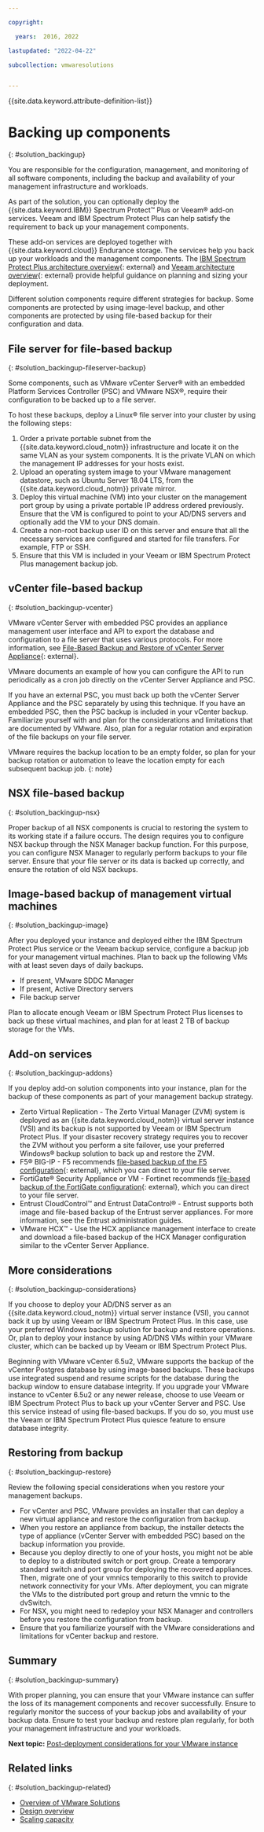 ```yaml
---

copyright:

  years:  2016, 2022

lastupdated: "2022-04-22"

subcollection: vmwaresolutions


---
```


{{site.data.keyword.attribute-definition-list}}

# Backing up components
{: #solution_backingup}

You are responsible for the configuration, management, and monitoring of all software components, including the backup and availability of your management infrastructure and workloads.

As part of the solution, you can optionally deploy the {{site.data.keyword.IBM}} Spectrum Protect&trade; Plus or Veeam® add-on services. Veeam and IBM Spectrum Protect Plus can help satisfy the requirement to back up your management components.

These add-on services are deployed together with {{site.data.keyword.cloud}} Endurance storage. The services help you back up your workloads and the management components. The [IBM Spectrum Protect Plus architecture overview](https://www.ibm.com/cloud/architecture/architectures/virtualization_backup_spplus){: external} and [Veeam architecture overview](https://www.ibm.com/cloud/architecture/architectures/virtualization_backup_veeam){: external} provide helpful guidance on planning and sizing your deployment.

Different solution components require different strategies for backup. Some components are protected by using image-level backup, and other components are protected by using file-based backup for their configuration and data.

## File server for file-based backup
{: #solution_backingup-fileserver-backup}

Some components, such as VMware vCenter Server® with an embedded Platform Services Controller (PSC) and VMware NSX®, require their configuration to be backed up to a file server.

To host these backups, deploy a Linux® file server into your cluster by using the following steps:

1. Order a private portable subnet from the {{site.data.keyword.cloud_notm}} infrastructure and locate it on the same VLAN as your system components. It is the private VLAN on which the management IP addresses for your hosts exist.
2. Upload an operating system image to your VMware management datastore, such as Ubuntu Server 18.04 LTS, from the {{site.data.keyword.cloud_notm}} private mirror.
3. Deploy this virtual machine (VM) into your cluster on the management port group by using a private portable IP address ordered previously. Ensure that the VM is configured to point to your AD/DNS servers and optionally add the VM to your DNS domain.
4. Create a non-root backup user ID on this server and ensure that all the necessary services are configured and started for file transfers. For example, FTP or SSH.
5. Ensure that this VM is included in your Veeam or IBM Spectrum Protect Plus management backup job.

## vCenter file-based backup
{: #solution_backingup-vcenter}

VMware vCenter Server with embedded PSC provides an appliance management user interface and API to export the database and configuration to a file server that uses various protocols. For more information, see [File-Based Backup and Restore of vCenter Server Appliance](https://docs.vmware.com/en/VMware-vSphere/6.5/com.vmware.vsphere.install.doc/GUID-3EAED005-B0A3-40CF-B40D-85AD247D7EA4.html){: external}. 

VMware documents an example of how you can configure the API to run periodically as a cron job directly on the vCenter Server Appliance and PSC.

If you have an external PSC, you must back up both the vCenter Server Appliance and the PSC separately by using this technique. If you have an embedded PSC, then the PSC backup is included in your vCenter backup. Familiarize yourself with and plan for the considerations and limitations that are documented by VMware. Also, plan for a regular rotation and expiration of the file backups on your file server.

VMware requires the backup location to be an empty folder, so plan for your backup rotation or automation to leave the location empty for each subsequent backup job.
{: note}

## NSX file-based backup
{: #solution_backingup-nsx}

Proper backup of all NSX components is crucial to restoring the system to its working state if a failure occurs. The design requires you to configure NSX backup through the NSX Manager backup function. For this purpose, you can configure NSX Manager to regularly perform backups to your file server. Ensure that your file server or its data is backed up correctly, and ensure the rotation of old NSX backups.

## Image-based backup of management virtual machines
{: #solution_backingup-image}

After you deployed your instance and deployed either the IBM Spectrum Protect Plus service or the Veeam backup service, configure a backup job for your management virtual machines. Plan to back up the following VMs with at least seven days of daily backups.

* If present, VMware SDDC Manager
* If present, Active Directory servers
* File backup server

Plan to allocate enough Veeam or IBM Spectrum Protect Plus licenses to back up these virtual machines, and plan for at least 2 TB of backup storage for the VMs.

## Add-on services
{: #solution_backingup-addons}

If you deploy add-on solution components into your instance, plan for the backup of these components as part of your management backup strategy.

* Zerto Virtual Replication - The Zerto Virtual Manager (ZVM) system is deployed as an {{site.data.keyword.cloud_notm}} virtual server instance (VSI) and its backup is not supported by Veeam or IBM Spectrum Protect Plus. If your disaster recovery strategy requires you to recover the ZVM without you perform a site failover, use your preferred Windows® backup solution to back up and restore the ZVM.
* F5® BIG-IP - F5 recommends [file-based backup of the F5 configuration](https://support.f5.com/csp/article/K13132){: external}, which you can direct to your file server.
* FortiGate® Security Appliance or VM - Fortinet recommends [file-based backup of the FortiGate configuration](https://help.fortinet.com/fos50hlp/54/Content/FortiOS/fortigate-best-practices-54/Firmware/Performing_Config_Backup.htm){: external}, which you can direct to your file server.
* Entrust CloudControl™ and Entrust DataControl® - Entrust supports both image and file-based backup of the Entrust server appliances. For more information, see the Entrust administration guides.
* VMware HCX™ - Use the HCX appliance management interface to create and download a file-based backup of the HCX Manager configuration similar to the vCenter Server Appliance.

## More considerations
{: #solution_backingup-considerations}

If you choose to deploy your AD/DNS server as an {{site.data.keyword.cloud_notm}} virtual server instance (VSI), you cannot back it up by using Veeam or IBM Spectrum Protect Plus. In this case, use your preferred Windows backup solution for backup and restore operations. Or, plan to deploy your instance by using AD/DNS VMs within your VMware cluster, which can be backed up by Veeam or IBM Spectrum Protect Plus.

Beginning with VMware vCenter 6.5u2, VMware supports the backup of the vCenter Postgres database by using image-based backups. These backups use integrated suspend and resume scripts for the database during the backup window to ensure database integrity. If you upgrade your VMware instance to vCenter 6.5u2 or any newer release, choose to use Veeam or IBM Spectrum Protect Plus to back up your vCenter Server and PSC. Use this service instead of using file-based backups. If you do so, you must use the Veeam or IBM Spectrum Protect Plus quiesce feature to ensure database integrity.

## Restoring from backup
{: #solution_backingup-restore}

Review the following special considerations when you restore your management backups.

* For vCenter and PSC, VMware provides an installer that can deploy a new virtual appliance and restore the configuration from backup.
* When you restore an appliance from backup, the installer detects the type of appliance (vCenter Server with embedded PSC) based on the backup information you provide.
* Because you deploy directly to one of your hosts, you might not be able to deploy to a distributed switch or port group. Create a temporary standard switch and port group for deploying the recovered appliances. Then, migrate one of your vmnics temporarily to this switch to provide network connectivity for your VMs. After deployment, you can migrate the VMs to the distributed port group and return the vmnic to the dvSwitch.
* For NSX, you might need to redeploy your NSX Manager and controllers before you restore the configuration from backup.
* Ensure that you familiarize yourself with the VMware considerations and limitations for vCenter backup and restore.

## Summary
{: #solution_backingup-summary}

With proper planning, you can ensure that your VMware instance can suffer the loss of its management components and recover successfully. Ensure to regularly monitor the success of your backup jobs and availability of your backup data. Ensure to test your backup and restore plan regularly, for both your management infrastructure and your workloads.

**Next topic:** [Post-deployment considerations for your VMware instance](/docs/vmwaresolutions?topic=vmwaresolutions-solution_considerations)

## Related links
{: #solution_backingup-related}

* [Overview of VMware Solutions](/docs/vmwaresolutions?topic=vmwaresolutions-solution_overview)
* [Design overview](/docs/vmwaresolutions?topic=vmwaresolutions-design_overview)
* [Scaling capacity](/docs/vmwaresolutions?topic=vmwaresolutions-solution_scaling)
